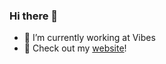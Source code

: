 ### Hi there 👋

- 🔭 I’m currently working at Vibes
- 📡 Check out my [website](https://www.canbalkaya.com)!
